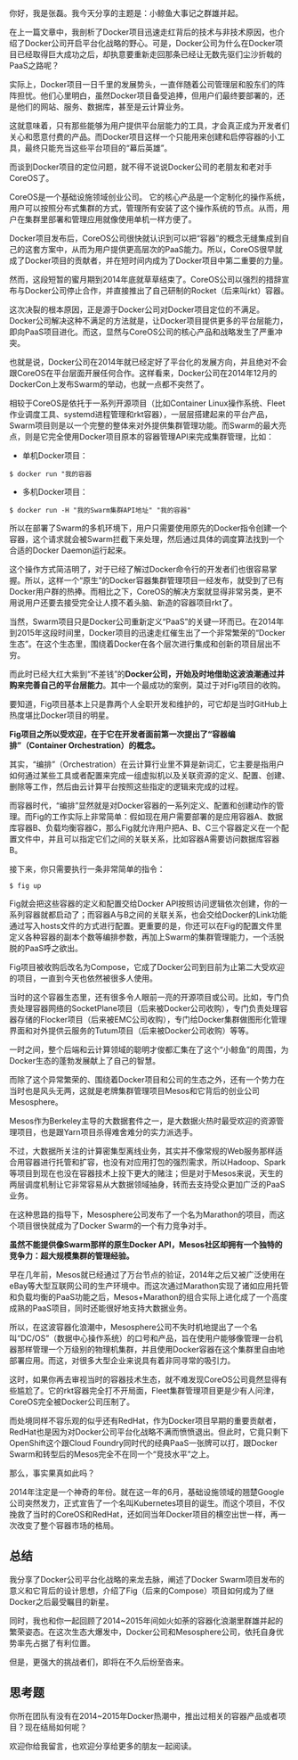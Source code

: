 你好，我是张磊。我今天分享的主题是：小鲸鱼大事记之群雄并起。

在上一篇文章中，我剖析了Docker项目迅速走红背后的技术与非技术原因，也介绍了Docker公司开启平台化战略的野心。可是，Docker公司为什么在Docker项目已经取得巨大成功之后，却执意要重新走回那条已经让无数先驱们尘沙折戟的PaaS之路呢？

实际上，Docker项目一日千里的发展势头，一直伴随着公司管理层和股东们的阵阵担忧。他们心里明白，虽然Docker项目备受追捧，但用户们最终要部署的，还是他们的网站、服务、数据库，甚至是云计算业务。

这就意味着，只有那些能够为用户提供平台层能力的工具，才会真正成为开发者们关心和愿意付费的产品。而Docker项目这样一个只能用来创建和启停容器的小工具，最终只能充当这些平台项目的“幕后英雄”。

而谈到Docker项目的定位问题，就不得不说说Docker公司的老朋友和老对手CoreOS了。

CoreOS是一个基础设施领域创业公司。 它的核心产品是一个定制化的操作系统，用户可以按照分布式集群的方式，管理所有安装了这个操作系统的节点。从而，用户在集群里部署和管理应用就像使用单机一样方便了。

Docker项目发布后，CoreOS公司很快就认识到可以把“容器”的概念无缝集成到自己的这套方案中，从而为用户提供更高层次的PaaS能力。所以，CoreOS很早就成了Docker项目的贡献者，并在短时间内成为了Docker项目中第二重要的力量。

然而，这段短暂的蜜月期到2014年底就草草结束了。CoreOS公司以强烈的措辞宣布与Docker公司停止合作，并直接推出了自己研制的Rocket（后来叫rkt）容器。

这次决裂的根本原因，正是源于Docker公司对Docker项目定位的不满足。Docker公司解决这种不满足的方法就是，让Docker项目提供更多的平台层能力，即向PaaS项目进化。而这，显然与CoreOS公司的核心产品和战略发生了严重冲突。

也就是说，Docker公司在2014年就已经定好了平台化的发展方向，并且绝对不会跟CoreOS在平台层面开展任何合作。这样看来，Docker公司在2014年12月的DockerCon上发布Swarm的举动，也就一点都不突然了。

相较于CoreOS是依托于一系列开源项目（比如Container Linux操作系统、Fleet作业调度工具、systemd进程管理和rkt容器），一层层搭建起来的平台产品，Swarm项目则是以一个完整的整体来对外提供集群管理功能。而Swarm的最大亮点，则是它完全使用Docker项目原本的容器管理API来完成集群管理，比如：

- 单机Docker项目：

```
$ docker run "我的容器
```

- 多机Docker项目：

```
$ docker run -H "我的Swarm集群API地址" "我的容器"
```

所以在部署了Swarm的多机环境下，用户只需要使用原先的Docker指令创建一个容器，这个请求就会被Swarm拦截下来处理，然后通过具体的调度算法找到一个合适的Docker Daemon运行起来。

这个操作方式简洁明了，对于已经了解过Docker命令行的开发者们也很容易掌握。所以，这样一个“原生”的Docker容器集群管理项目一经发布，就受到了已有Docker用户群的热捧。而相比之下，CoreOS的解决方案就显得非常另类，更不用说用户还要去接受完全让人摸不着头脑、新造的容器项目rkt了。

当然，Swarm项目只是Docker公司重新定义“PaaS”的关键一环而已。在2014年到2015年这段时间里，Docker项目的迅速走红催生出了一个非常繁荣的“Docker生态”。在这个生态里，围绕着Docker在各个层次进行集成和创新的项目层出不穷。

而此时已经大红大紫到“不差钱”的**Docker公司，开始及时地借助这波浪潮通过并购来完善自己的平台层能力**。其中一个最成功的案例，莫过于对Fig项目的收购。

要知道，Fig项目基本上只是靠两个人全职开发和维护的，可它却是当时GitHub上热度堪比Docker项目的明星。

**Fig项目之所以受欢迎，在于它在开发者面前第一次提出了“容器编排”（Container Orchestration）的概念。**

其实，“编排”（Orchestration）在云计算行业里不算是新词汇，它主要是指用户如何通过某些工具或者配置来完成一组虚拟机以及关联资源的定义、配置、创建、删除等工作，然后由云计算平台按照这些指定的逻辑来完成的过程。

而容器时代，“编排”显然就是对Docker容器的一系列定义、配置和创建动作的管理。而Fig的工作实际上非常简单：假如现在用户需要部署的是应用容器A、数据库容器B、负载均衡容器C，那么Fig就允许用户把A、B、C三个容器定义在一个配置文件中，并且可以指定它们之间的关联关系，比如容器A需要访问数据库容器B。

接下来，你只需要执行一条非常简单的指令：

```
$ fig up
```

Fig就会把这些容器的定义和配置交给Docker API按照访问逻辑依次创建，你的一系列容器就都启动了；而容器A与B之间的关联关系，也会交给Docker的Link功能通过写入hosts文件的方式进行配置。更重要的是，你还可以在Fig的配置文件里定义各种容器的副本个数等编排参数，再加上Swarm的集群管理能力，一个活脱脱的PaaS呼之欲出。

Fig项目被收购后改名为Compose，它成了Docker公司到目前为止第二大受欢迎的项目，一直到今天也依然被很多人使用。

当时的这个容器生态里，还有很多令人眼前一亮的开源项目或公司。比如，专门负责处理容器网络的SocketPlane项目（后来被Docker公司收购），专门负责处理容器存储的Flocker项目（后来被EMC公司收购），专门给Docker集群做图形化管理界面和对外提供云服务的Tutum项目（后来被Docker公司收购）等等。

一时之间，整个后端和云计算领域的聪明才俊都汇集在了这个“小鲸鱼”的周围，为Docker生态的蓬勃发展献上了自己的智慧。

而除了这个异常繁荣的、围绕着Docker项目和公司的生态之外，还有一个势力在当时也是风头无两，这就是老牌集群管理项目Mesos和它背后的创业公司Mesosphere。

Mesos作为Berkeley主导的大数据套件之一，是大数据火热时最受欢迎的资源管理项目，也是跟Yarn项目杀得难舍难分的实力派选手。

不过，大数据所关注的计算密集型离线业务，其实并不像常规的Web服务那样适合用容器进行托管和扩容，也没有对应用打包的强烈需求，所以Hadoop、Spark等项目到现在也没在容器技术上投下更大的赌注；但是对于Mesos来说，天生的两层调度机制让它非常容易从大数据领域抽身，转而去支持受众更加广泛的PaaS业务。

在这种思路的指导下，Mesosphere公司发布了一个名为Marathon的项目，而这个项目很快就成为了Docker Swarm的一个有力竞争对手。

**虽然不能提供像Swarm那样的原生Docker API，Mesos社区却拥有一个独特的竞争力：超大规模集群的管理经验。**

早在几年前，Mesos就已经通过了万台节点的验证，2014年之后又被广泛使用在eBay等大型互联网公司的生产环境中。而这次通过Marathon实现了诸如应用托管和负载均衡的PaaS功能之后，Mesos+Marathon的组合实际上进化成了一个高度成熟的PaaS项目，同时还能很好地支持大数据业务。

所以，在这波容器化浪潮中，Mesosphere公司不失时机地提出了一个名叫“DC/OS”（数据中心操作系统）的口号和产品，旨在使用户能够像管理一台机器那样管理一个万级别的物理机集群，并且使用Docker容器在这个集群里自由地部署应用。而这，对很多大型企业来说具有着非同寻常的吸引力。

这时，如果你再去审视当时的容器技术生态，就不难发现CoreOS公司竟然显得有些尴尬了。它的rkt容器完全打不开局面，Fleet集群管理项目更是少有人问津，CoreOS完全被Docker公司压制了。

而处境同样不容乐观的似乎还有RedHat，作为Docker项目早期的重要贡献者，RedHat也是因为对Docker公司平台化战略不满而愤愤退出。但此时，它竟只剩下OpenShift这个跟Cloud Foundry同时代的经典PaaS一张牌可以打，跟Docker Swarm和转型后的Mesos完全不在同一个“竞技水平”之上。

那么，事实果真如此吗？

2014年注定是一个神奇的年份。就在这一年的6月，基础设施领域的翘楚Google公司突然发力，正式宣告了一个名叫Kubernetes项目的诞生。而这个项目，不仅挽救了当时的CoreOS和RedHat，还如同当年Docker项目的横空出世一样，再一次改变了整个容器市场的格局。

## 总结

我分享了Docker公司平台化战略的来龙去脉，阐述了Docker Swarm项目发布的意义和它背后的设计思想，介绍了Fig（后来的Compose）项目如何成为了继Docker之后最受瞩目的新星。

同时，我也和你一起回顾了2014~2015年间如火如荼的容器化浪潮里群雄并起的繁荣姿态。在这次生态大爆发中，Docker公司和Mesosphere公司，依托自身优势率先占据了有利位置。

但是，更强大的挑战者们，即将在不久后纷至沓来。

## 思考题

你所在团队有没有在2014~2015年Docker热潮中，推出过相关的容器产品或者项目？现在结局如何呢？

欢迎你给我留言，也欢迎分享给更多的朋友一起阅读。